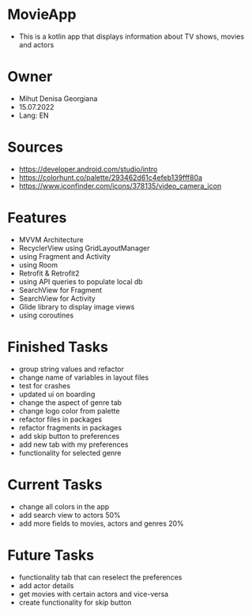 # MovieApp
- This is a kotlin app that displays information about TV shows, movies and actors

# Owner
- Mihut Denisa Georgiana
- 15.07.2022
- Lang: EN

# Sources
- https://developer.android.com/studio/intro
- https://colorhunt.co/palette/293462d61c4efeb139fff80a
- https://www.iconfinder.com/icons/378135/video_camera_icon

# Features
- MVVM Architecture
- RecyclerView using GridLayoutManager
- using Fragment and Activity
- using Room
- Retrofit & Retrofit2
- using API queries to populate local db
- SearchView for Fragment
- SearchView for Activity
- Glide library to display image views
- using coroutines

# Finished Tasks
- group string values and refactor
- change name of variables in layout files
- test for crashes 
- updated ui on boarding
- change the aspect of genre tab
- change logo color from palette
- refactor files in packages
- refactor fragments in packages
- add skip button to preferences
- add new tab with my preferences
- functionality for selected genre

# Current Tasks
- change all colors in the app
- add search view to actors 50%
- add more fields to movies, actors and genres 20%

# Future Tasks
- functionality tab that can reselect the preferences
- add actor details
- get movies with certain actors and vice-versa
- create functionality for skip button